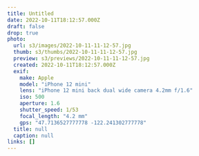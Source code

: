 ```yaml
---
title: Untitled
date: 2022-10-11T18:12:57.000Z
draft: false
drop: true
photo:
  url: s3/images/2022-10-11-11-12-57.jpg
  thumb: s3/thumbs/2022-10-11-11-12-57.jpg
  preview: s3/previews/2022-10-11-11-12-57.jpg
  created: 2022-10-11T18:12:57.000Z
  exif:
    make: Apple
    model: "iPhone 12 mini"
    lens: "iPhone 12 mini back dual wide camera 4.2mm f/1.6"
    iso: 500
    aperture: 1.6
    shutter_speed: 1/53
    focal_length: "4.2 mm"
    gps: "47.7136527777778 -122.241302777778"
  title: null
  caption: null
links: []
---
```

